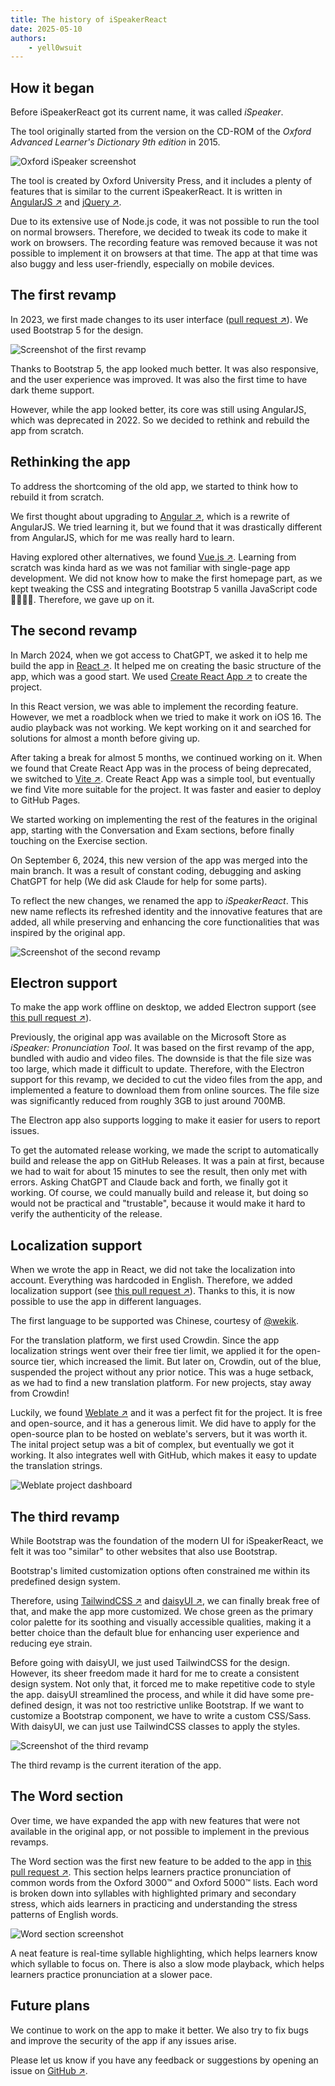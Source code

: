 ```yaml
---
title: The history of iSpeakerReact
date: 2025-05-10
authors:
    - yell0wsuit
---
```


## How it began

Before iSpeakerReact got its current name, it was called *iSpeaker*.

The tool originally started from the version on the CD-ROM of the *Oxford Advanced Learner's Dictionary 9th edition* in 2015.

![Oxford iSpeaker screenshot](/images/blog/2025-05-10-the-history-of-ispeakerreact-image-01.webp)

The tool is created by Oxford University Press, and it includes a plenty of features that is similar to the current iSpeakerReact. It is written in [AngularJS ↗](https://angularjs.org/) and [jQuery ↗](https://jquery.com/).

Due to its extensive use of Node.js code, it was not possible to run the tool on normal browsers. Therefore, we decided to tweak its code to make it work on browsers. The recording feature was removed because it was not possible to implement it on browsers at that time. The app at that time was also buggy and less user-friendly, especially on mobile devices.

## The first revamp

In 2023, we first made changes to its user interface ([pull request ↗](https://github.com/yllst-testing-labs/ispeakerreact/pull/1)). We used Bootstrap 5 for the design.

![Screenshot of the first revamp](/images/blog/2025-05-10-the-history-of-ispeakerreact-image-02.webp)

Thanks to Bootstrap 5, the app looked much better. It was also responsive, and the user experience was improved. It was also the first time to have dark theme support.

However, while the app looked better, its core was still using AngularJS, which was deprecated in 2022. So we decided to rethink and rebuild the app from scratch.

## Rethinking the app

To address the shortcoming of the old app, we started to think how to rebuild it from scratch.

We first thought about upgrading to [Angular ↗](https://angular.io/), which is a rewrite of AngularJS. We tried learning it, but we found that it was drastically different from AngularJS, which for me was really hard to learn.

Having explored other alternatives, we found [Vue.js ↗](https://vuejs.org/). Learning from scratch was kinda hard as we was not familiar with single-page app development. We did not know how to make the first homepage part, as we kept tweaking the CSS and integrating Bootstrap 5 vanilla JavaScript code 🤦‍♂️🤦‍♂️. Therefore, we gave up on it.

## The second revamp

In March 2024, when we got access to ChatGPT, we asked it to help me build the app in [React ↗](https://react.dev/). It helped me on creating the basic structure of the app, which was a good start. We used [Create React App ↗](https://create-react-app.dev/) to create the project.

In this React version, we was able to implement the recording feature. However, we met a roadblock when we tried to make it work on iOS 16. The audio playback was not working. We kept working on it and searched for solutions for almost a month before giving up.

After taking a break for almost 5 months, we continued working on it. When we found that Create React App was in the process of being deprecated, we switched to [Vite ↗](https://vitejs.dev/). Create React App was a simple tool, but eventually we find Vite more suitable for the project. It was faster and easier to deploy to GitHub Pages.

We started working on implementing the rest of the features in the original app, starting with the Conversation and Exam sections, before finally touching on the Exercise section.

On September 6, 2024, this new version of the app was merged into the main branch. It was a result of constant coding, debugging and asking ChatGPT for help (We did ask Claude for help for some parts).

To reflect the new changes, we renamed the app to *iSpeakerReact*. This new name reflects its refreshed identity and the innovative features that are added, all while preserving and enhancing the core functionalities that was inspired by the original app.

![Screenshot of the second revamp](/images/blog/2025-05-10-the-history-of-ispeakerreact-image-03.webp)

## Electron support

To make the app work offline on desktop, we added Electron support (see [this pull request ↗](https://github.com/yllst-testing-labs/ispeakerreact/pull/13)).

Previously, the original app was available on the Microsoft Store as *iSpeaker: Pronunciation Tool*. It was based on the first revamp of the app, bundled with audio and video files. The downside is that the file size was too large, which made it difficult to update. Therefore, with the Electron support for this revamp, we decided to cut the video files from the app, and implemented a feature to download them from online sources. The file size was significantly reduced from roughly 3GB to just around 700MB.

The Electron app also supports logging to make it easier for users to report issues.

To get the automated release working, we made the script to automatically build and release the app on GitHub Releases. It was a pain at first, because we had to wait for about 15 minutes to see the result, then only met with errors. Asking ChatGPT and Claude back and forth, we finally got it working. Of course, we could manually build and release it, but doing so would not be practical and "trustable", because it would make it hard to verify the authenticity of the release.

## Localization support

When we wrote the app in React, we did not take the localization into account. Everything was hardcoded in English. Therefore, we added localization support (see [this pull request ↗](https://github.com/yllst-testing-labs/ispeakerreact/pull/15)). Thanks to this, it is now possible to use the app in different languages.

The first language to be supported was Chinese, courtesy of [@wekik](https://github.com/wekik).

For the translation platform, we first used Crowdin. Since the app localization strings went over their free tier limit, we applied it for the open-source tier, which increased the limit. But later on, Crowdin, out of the blue, suspended the project without any prior notice. This was a huge setback, as we had to find a new translation platform. For new projects, stay away from Crowdin!

Luckily, we found [Weblate ↗](https://weblate.org/) and it was a perfect fit for the project. It is free and open-source, and it has a generous limit. We did have to apply for the open-source plan to be hosted on weblate's servers, but it was worth it. The inital project setup was a bit of complex, but eventually we got it working. It also integrates well with GitHub, which makes it easy to update the translation strings.

![Weblate project dashboard](/images/blog/2025-05-10-the-history-of-ispeakerreact-image-04.webp)

## The third revamp

While Bootstrap was the foundation of the modern UI for iSpeakerReact, we felt it was too "similar" to other websites that also use Bootstrap.

Bootstrap's limited customization options often constrained me within its predefined design system.

Therefore, using [TailwindCSS ↗](https://tailwindcss.com/) and [daisyUI ↗](https://daisyui.com/), we can finally break free of that, and make the app more customized. We chose green as the primary color palette for its soothing and visually accessible qualities, making it a better choice than the default blue for enhancing user experience and reducing eye strain.

Before going with daisyUI, we just used TailwindCSS for the design. However, its sheer freedom made it hard for me to create a consistent design system. Not only that, it forced me to make repetitive code to style the app. daisyUI streamlined the process, and while it did have some pre-defined design, it was not too restrictive unlike Bootstrap. If we want to customize a Bootstrap component, we have to write a custom CSS/Sass. With daisyUI, we can just use TailwindCSS classes to apply the styles.

![Screenshot of the third revamp](/images/blog/2025-05-10-the-history-of-ispeakerreact-image-05.webp)

The third revamp is the current iteration of the app.

## The Word section

Over time, we have expanded the app with new features that were not available in the original app, or not possible to implement in the previous revamps.

The Word section was the first new feature to be added to the app in [this pull request ↗](https://github.com/yllst-testing-labs/ispeakerreact/pull/33). This section helps learners practice pronunciation of common words from the Oxford 3000™ and Oxford 5000™ lists. Each word is broken down into syllables with highlighted primary and secondary stress, which aids learners in practicing and understanding the stress patterns of English words.

![Word section screenshot](/images/blog/2025-05-10-the-history-of-ispeakerreact-image-06.webp)

A neat feature is real-time syllable highlighting, which helps learners know which syllable to focus on. There is also a slow mode playback, which helps learners practice pronunciation at a slower pace.

## Future plans

We continue to work on the app to make it better. We also try to fix bugs and improve the security of the app if any issues arise.

Please let us know if you have any feedback or suggestions by opening an issue on [GitHub ↗](https://github.com/yllst-testing-labs/ispeakerreact/issues).
